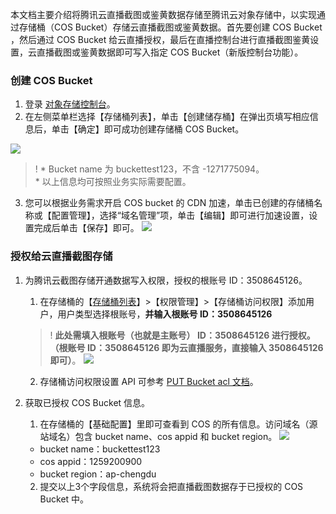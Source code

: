 本文档主要介绍将腾讯云直播截图或鉴黄数据存储至腾讯云对象存储中，以实现通过存储桶（COS Bucket）存储云直播截图或鉴黄数据。首先要创建 COS Bucket ，然后通过 COS Bucket 给云直播授权，最后在直播控制台进行直播截图鉴黄设置，云直播截图或鉴黄数据即可写入指定 COS Bucket（新版控制台功能）。
### 创建 COS Bucket
1. 登录 [对象存储控制台](https://console.cloud.tencent.com/cos5)。
2. 在左侧菜单栏选择【存储桶列表】，单击【创建储存桶】在弹出页填写相应信息后，单击【确定】即可成功创建存储桶 COS Bucket。

 ![](https://main.qcloudimg.com/raw/53c954ec28c7137382945d115638e59c.png)
>!
	 * Bucket name 为 buckettest123，不含 -1271775094。  
	 * 以上信息均可按照业务实际需要配置。
	 
3. 您可以根据业务需求开启 COS bucket 的 CDN 加速，单击已创建的存储桶名称或【配置管理】，选择“域名管理”项，单击【编辑】即可进行加速设置，设置完成后单击【保存】即可。
![](https://main.qcloudimg.com/raw/d8c518dc038bb276d254858dd7085620.png)

### 授权给云直播截图存储
1. 为腾讯云截图存储开通数据写入权限，授权的根账号 ID：3508645126。
	1. 在存储桶的【[存储桶列表](https://console.cloud.tencent.com/cos5/bucket)】>【权限管理】>【存储桶访问权限】添加用户，用户类型选择根账号，**并输入根账号 ID：3508645126**
	>! **此处需填入根账号（也就是主账号） ID：3508645126 进行授权。（根账号 ID：3508645126 即为云直播服务，直接输入 3508645126 即可）**。
	![](https://main.qcloudimg.com/raw/e355595166fcdbbde4a1ae50001777d2.png)
	2. 存储桶访问权限设置 API 可参考 [PUT Bucket acl 文档](https://cloud.tencent.com/document/product/436/7737)。

2. 获取已授权 COS Bucket 信息。
	1. 在存储桶的【基础配置】里即可查看到 COS 的所有信息。访问域名（源站域名）包含 bucket name、cos appid 和 bucket region。
	![](https://main.qcloudimg.com/raw/ccc156b63dd5103f1cf722c7256b130d.png)
	 - bucket name：buckettest123
	 - cos appid：1259200900
	 - bucket region：ap-chengdu
	2. 提交以上3个字段信息，系统将会把直播截图数据存于已授权的 COS Bucket 中。
